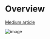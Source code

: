 # Overview

[Medium article](https://medium.com/@dogukannulu/aws-cloud-data-engineering-end-to-end-project-aws-glue-etl-job-s3-apache-spark-967d6ebe1d88)

![image](https://github.com/dogukannulu/glue_etl_job_data_catalog_s3/assets/91257958/ad5ed31c-9707-4a57-a790-e9d37f38edc9)

